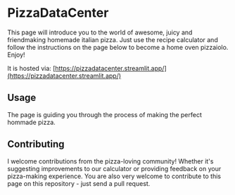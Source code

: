 # PizzaDataCenter

This page will introduce you to the world of awesome, juicy and friendmaking homemade italian pizza. Just use the recipe calculator and follow the instructions on the page below to become a home oven pizzaiolo. Enjoy!

It is hosted via: [https://pizzadatacenter.streamlit.app/](https://pizzadatacenter.streamlit.app/)

## Usage

The page is guiding you through the process of making the perfect hommade pizza.

## Contributing

I welcome contributions from the pizza-loving community! Whether it's suggesting improvements to our calculator or providing feedback on your pizza-making experience. You are also very welcome to contribute to this page on this repository - just send a pull request.
